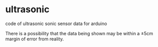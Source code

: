 # ultrasonic
code of ultrasonic sonic sensor data for arduino

There is a possibility that the data being shown may be within a ±5cm margin of error from reality.
